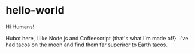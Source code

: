 # hello-world

Hi Humans!

Hubot here, I like Node.js and Coffeescript {that's what I'm made of!}.
I've had tacos on the moon and find them far superiror to Earth tacos.
